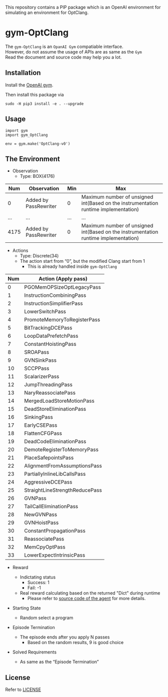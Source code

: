 This repository contains a PIP package which is an OpenAI environment for simulating an environment for OptClang.

gym-OptClang
==============================================================
The `gym-OptClang` is an `OpanAI Gym` compatiable interface.\
However, do not assume the usage of APIs are as same as the `Gym`\
Read the document and source code may help you a lot.


Installation
---------------------------------------

Install the [OpenAI gym](https://gym.openai.com/docs/).

Then install this package via

```
sudo -H pip3 install -e . --upgrade
```

Usage
---------------------------------------

```
import gym
import gym_OptClang

env = gym.make('OptClang-v0')
```


The Environment
---------------------------------------

- Observation
  - Type: BOX(4176)


| Num  | Observation           | Min | Max                                                                                 |
| ---- | --------------------- | --- | ----------------------------------------------------------------------------------- |
| 0    | Added by PassRewriter | 0   | Maximum number of unsigned int(Based on the instrumentation runtime implementation) |
| …    | …                     | …   | …                                                                                   |
| 4175 | Added by PassRewriter | 0   | Maximum number of unsigned int(Based on the instrumentation runtime implementation) |


- Actions
  - Type: Discrete(34)
  - The action start from “0”, but the modified Clang start from 1
    - This is already handled inside `gym-OptClang`


| Num | Action (Apply pass)            |
| --- | ------------------------------ |
| 0   | PGOMemOPSizeOptLegacyPass      |
| 1   | InstructionCombiningPass       |
| 2   | InstructionSimplifierPass      |
| 3   | LowerSwitchPass                |
| 4   | PromoteMemoryToRegisterPass    |
| 5   | BitTrackingDCEPass             |
| 6   | LoopDataPrefetchPass           |
| 7   | ConstantHoistingPass           |
| 8   | SROAPass                       |
| 9   | GVNSinkPass                    |
| 10  | SCCPPass                       |
| 11  | ScalarizerPass                 |
| 12  | JumpThreadingPass              |
| 13  | NaryReassociatePass            |
| 14  | MergedLoadStoreMotionPass      |
| 15  | DeadStoreEliminationPass       |
| 16  | SinkingPass                    |
| 17  | EarlyCSEPass                   |
| 18  | FlattenCFGPass                 |
| 19  | DeadCodeEliminationPass        |
| 20  | DemoteRegisterToMemoryPass     |
| 21  | PlaceSafepointsPass            |
| 22  | AlignmentFromAssumptionsPass   |
| 23  | PartiallyInlineLibCallsPass    |
| 24  | AggressiveDCEPass              |
| 25  | StraightLineStrengthReducePass |
| 26  | GVNPass                        |
| 27  | TailCallEliminationPass        |
| 28  | NewGVNPass                     |
| 29  | GVNHoistPass                   |
| 30  | ConstantPropagationPass        |
| 31  | ReassociatePass                |
| 32  | MemCpyOptPass                  |
| 33  | LowerExpectIntrinsicPass       |


- Reward
  - Indictating status
    - Success: 1
    - Fail: -1
  - Real reward calculating based on the returned "Dict" during runtime
    - Please refer to [source code of the agent](https://github.com/JaredCJR/PPO-OptClang) for more details.

- Starting State
  - Random select a program
- Episode Termination
  - The episode ends after you apply N passes
    - Based on the random results, 9 is good choice
- Solved Requirements
  - As same as the “Episode Termination”

License
----------------------------------------
Refer to [LICENSE](./LICENSE)
